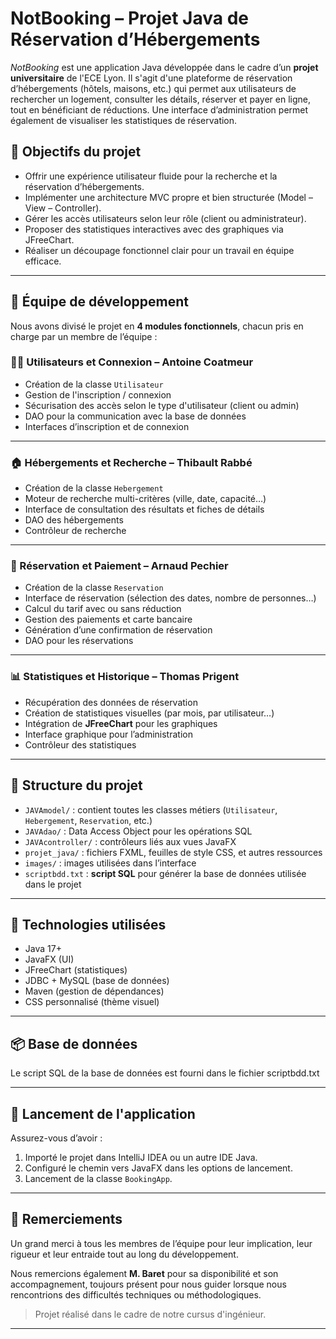 # NotBooking – Projet Java de Réservation d’Hébergements

_NotBooking_ est une application Java développée dans le cadre d’un **projet universitaire** de l'ECE Lyon. Il s'agit d'une plateforme de réservation d’hébergements (hôtels, maisons, etc.) qui permet aux utilisateurs de rechercher un logement, consulter les détails, réserver et payer en ligne, tout en bénéficiant de réductions. Une interface d’administration permet également de visualiser les statistiques de réservation.

## 🎯 Objectifs du projet

- Offrir une expérience utilisateur fluide pour la recherche et la réservation d’hébergements.
- Implémenter une architecture MVC propre et bien structurée (Model – View – Controller).
- Gérer les accès utilisateurs selon leur rôle (client ou administrateur).
- Proposer des statistiques interactives avec des graphiques via JFreeChart.
- Réaliser un découpage fonctionnel clair pour un travail en équipe efficace.

---

## 👥 Équipe de développement

Nous avons divisé le projet en **4 modules fonctionnels**, chacun pris en charge par un membre de l’équipe :

### 🧑‍💻 Utilisateurs et Connexion – **Antoine Coatmeur**
- Création de la classe `Utilisateur`
- Gestion de l'inscription / connexion
- Sécurisation des accès selon le type d'utilisateur (client ou admin)
- DAO pour la communication avec la base de données
- Interfaces d’inscription et de connexion

---

### 🏠 Hébergements et Recherche – **Thibault Rabbé**
- Création de la classe `Hebergement`
- Moteur de recherche multi-critères (ville, date, capacité…)
- Interface de consultation des résultats et fiches de détails
- DAO des hébergements
- Contrôleur de recherche

---

### 🧾 Réservation et Paiement – **Arnaud Pechier**
- Création de la classe `Reservation`
- Interface de réservation (sélection des dates, nombre de personnes…)
- Calcul du tarif avec ou sans réduction
- Gestion des paiements et carte bancaire
- Génération d’une confirmation de réservation
- DAO pour les réservations

---

### 📊 Statistiques et Historique – **Thomas Prigent**
- Récupération des données de réservation
- Création de statistiques visuelles (par mois, par utilisateur…)
- Intégration de **JFreeChart** pour les graphiques
- Interface graphique pour l’administration
- Contrôleur des statistiques

---

## 📁 Structure du projet

- `JAVAmodel/` : contient toutes les classes métiers (`Utilisateur`, `Hebergement`, `Reservation`, etc.)
- `JAVAdao/` : Data Access Object pour les opérations SQL
- `JAVAcontroller/` : contrôleurs liés aux vues JavaFX
- `projet_java/` : fichiers FXML, feuilles de style CSS, et autres ressources
- `images/` : images utilisées dans l’interface
- `scriptbdd.txt` : **script SQL** pour générer la base de données utilisée dans le projet

---

## 🧠 Technologies utilisées

- Java 17+
- JavaFX (UI)
- JFreeChart (statistiques)
- JDBC + MySQL (base de données)
- Maven (gestion de dépendances)
- CSS personnalisé (thème visuel)

---

## 📦 Base de données

Le script SQL de la base de données est fourni dans le fichier scriptbdd.txt

---

## 🚀 Lancement de l'application

Assurez-vous d’avoir :

1. Importé le projet dans IntelliJ IDEA ou un autre IDE Java.
2. Configuré le chemin vers JavaFX dans les options de lancement.
3. Lancement de la classe `BookingApp`.

---

## 🙌 Remerciements

Un grand merci à tous les membres de l’équipe pour leur implication, leur rigueur et leur entraide tout au long du développement.

Nous remercions également **M. Baret** pour sa disponibilité et son accompagnement, toujours présent pour nous guider lorsque nous rencontrions des difficultés techniques ou méthodologiques.

> Projet réalisé dans le cadre de notre cursus d'ingénieur.

---